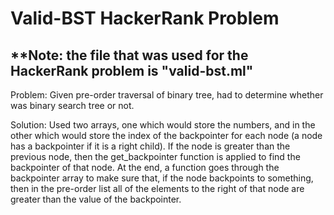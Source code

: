 # Valid-BST HackerRank Problem

## \*\*Note: the file that was used for the HackerRank problem is "valid-bst.ml"

Problem: Given pre-order traversal of binary tree, had to determine whether was binary search tree or not.

Solution: Used two arrays, one which would store the numbers, and in the other which would store the index of the backpointer for each node (a node has a backpointer if it is a right child). If the node is greater than the previous node, then the get_backpointer function is applied to find the backpointer of that node. At the end, a function goes through the backpointer array to make sure that, if the node backpoints to something, then in the pre-order list all of the elements to the right of that node are greater than the value of the backpointer.
